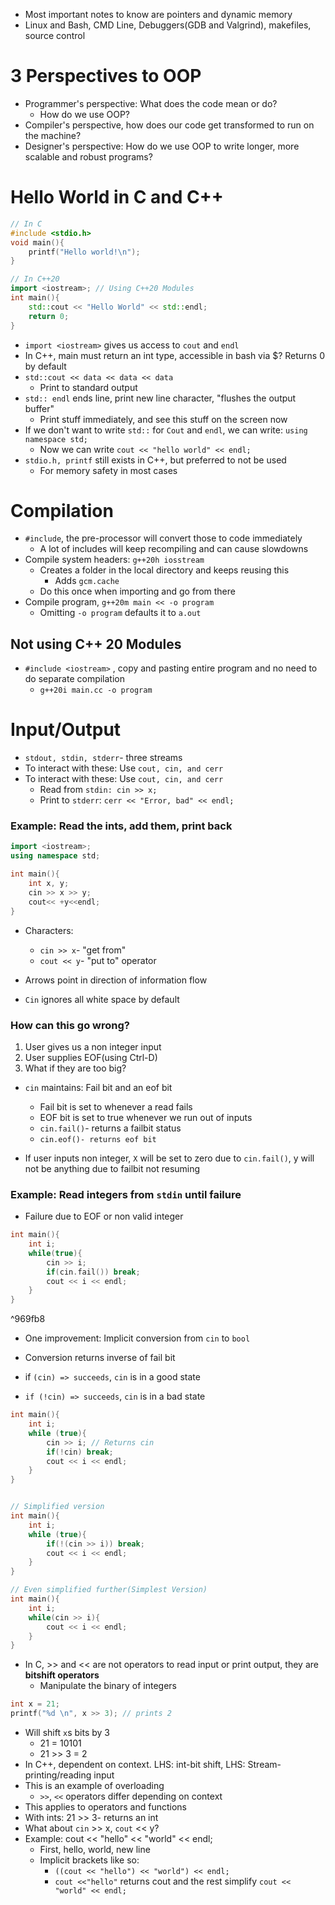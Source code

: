 - Most important notes to know are pointers and dynamic memory
- Linux and Bash, CMD Line, Debuggers(GDB and Valgrind), makefiles, source control

# 3 Perspectives to OOP

- Programmer's perspective: What does the code mean or do?
	- How do we use OOP?
- Compiler's perspective, how does our code get transformed to run on the machine?
- Designer's perspective: How do we use OOP to write longer, more scalable and robust programs?

# Hello World in C and C++

```c
// In C
#include <stdio.h>
void main(){
    printf("Hello world!\n");
}
```

```cpp
// In C++20
import <iostream>; // Using C++20 Modules
int main(){
    std::cout << "Hello World" << std::endl;
    return 0;
}
```

- `import <iostream>` gives us access to `cout` and `endl`
- In C++, main must return an int type, accessible in bash via $? Returns 0 by default
- `std::cout << data << data << data`
	- Print to standard output
- `std:: endl` ends line, print new line character, "flushes the output buffer"
	- Print stuff immediately, and see this stuff on the screen now
- If we don't want to write `std::` for `Cout` and `endl`, we can write: `using namespace std;`
  - Now we can write `cout << "hello world" << endl;`
- `stdio.h, printf` still exists in C++, but preferred to not be used
  - For memory safety in most cases
    
# Compilation

- `#include`, the pre-processor will convert those to code immediately  
	- A lot of includes will keep recompiling and can cause slowdowns
- Compile system headers: `g++20h iosstream`
  - Creates a folder in the local directory and keeps reusing this
	  - Adds `gcm.cache`
  - Do this once when importing and go from there
- Compile program, `g++20m main << -o program`
  - Omitting `-o program` defaults it to `a.out`
## Not using C++ 20 Modules

- `#include <iostream>` , copy and pasting entire program and no need to do separate compilation
  - `g++20i main.cc -o program`

# Input/Output
- `stdout, stdin, stderr`- three streams
- To interact with these: Use `cout, cin, and cerr`
- To interact with these: Use `cout, cin, and cerr`
  - Read from `stdin: cin >> x;`
  - Print to `stderr`: `cerr << "Error, bad" << endl;`

### Example: Read the ints, add them, print back

```cpp
import <iostream>;
using namespace std;

int main(){
    int x, y;
    cin >> x >> y;
    cout<< +y<<endl;
}
```

- Characters:
  
  - `cin >> x`- "get from"
  - `cout << y`- "put to" operator
- Arrows point in direction of information flow
- `Cin` ignores all white space by default

### How can this go wrong?

1. User gives us a non integer input
2. User supplies EOF(using Ctrl-D)
3. What if they are too big?
- `cin` maintains: Fail bit and an eof bit
  - Fail bit is set to whenever a read fails
  - EOF bit is set to true whenever we run out of inputs
  - `cin.fail()`- returns a failbit status
  - `cin.eof()- returns eof bit`

- If user inputs non integer, `X` will be set to zero due to `cin.fail()`, y will not be anything due to failbit not resuming

### Example: Read integers from `stdin` until failure

- Failure due to EOF or non valid integer

```cpp
int main(){
    int i;
    while(true){
        cin >> i;
        if(cin.fail()) break;
        cout << i << endl;
    }
}
```

^969fb8

- One improvement: Implicit conversion from `cin` to `bool`

- Conversion returns inverse of fail bit

- if `(cin) => succeeds`, `cin` is in a good state

- `if (!cin) => succeeds`, `cin` is in a bad state

```cpp
int main(){
    int i;
    while (true){
        cin >> i; // Returns cin
        if(!cin) break;
        cout << i << endl;
    }
}


// Simplified version
int main(){
    int i;
    while (true){
        if(!(cin >> i)) break;
        cout << i << endl;
    }
}

// Even simplified further(Simplest Version)
int main(){
    int i;
    while(cin >> i){
        cout << i << endl;
    }
}   
```

- In C, >> and << are not operators to read input or print output, they are **bitshift operators**
  - Manipulate the binary of integers
```c
int x = 21;
printf("%d \n", x >> 3); // prints 2
```
- Will shift `x`s bits by 3
  - 21 = 10101
  - 21 >> 3 = 2
- In C++, dependent on context. LHS: int-bit shift, LHS: Stream- printing/reading input
- This is an example of overloading
  - `>>`, `<<` operators differ depending on context
- This applies to operators and functions
- With ints: 21 >> 3- returns an int
- What about `cin` >> x, `cout` << y?
- Example: cout << "hello" << "world" << endl;
  - First, hello, world, new line
  - Implicit brackets like so:
	  - `((cout << "hello") << "world") << endl;`
	  - `cout <<"hello"` returns cout and the rest simplify `cout << "world" << endl;`